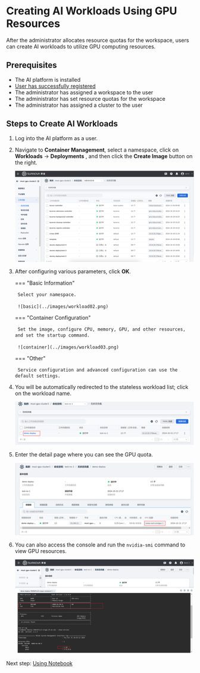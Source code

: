 # Creating AI Workloads Using GPU Resources

After the administrator allocates resource quotas for the workspace, users can create AI workloads to utilize GPU computing resources.

## Prerequisites

- The AI platform is installed
- [User has successfully registered](../register/index.md)
- The administrator has assigned a workspace to the user
- The administrator has set resource quotas for the workspace
- The administrator has assigned a cluster to the user

## Steps to Create AI Workloads

1. Log into the AI platform as a user.
2. Navigate to **Container Management**, select a namespace, click on **Workloads** -> **Deployments** , and then click the **Create Image** button on the right.

    ![button](../images/workload01.png)

3. After configuring various parameters, click **OK**.

    === "Basic Information"

        Select your namespace.

        ![basic](../images/workload02.png)

    === "Container Configuration"

        Set the image, configure CPU, memory, GPU, and other resources, and set the startup command.

        ![container](../images/workload03.png)

    === "Other"

        Service configuration and advanced configuration can use the default settings.

4. You will be automatically redirected to the stateless workload list; click on the workload name.

    ![click name](../images/workload04.png)

5. Enter the detail page where you can see the GPU quota.

    ![check gpu](../images/workload05.png)

6. You can also access the console and run the `nvidia-smi` command to view GPU resources.

    ![check gpu](../images/workload06.png)

Next step: [Using Notebook](./notebook.md)
